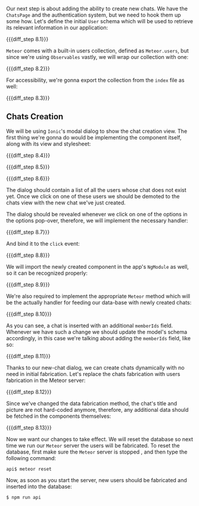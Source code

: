 Our next step is about adding the ability to create new chats. We have the `ChatsPage` and the authentication system, but we need to hook them up some how. Let's define the initial `User` schema which will be used to retrieve its relevant information in our application:

{{{diff_step 8.1}}}

`Meteor` comes with a built-in users collection, defined as `Meteor.users`, but since we're using `Observables` vastly, we will wrap our collection with one:

{{{diff_step 8.2}}}

For accessibility, we're gonna export the collection from the `index` file as well:

{{{diff_step 8.3}}}

## Chats Creation

We will be using `Ionic`'s modal dialog to show the chat creation view. The first thing we're gonna do would be implementing the component itself, along with its view and stylesheet:

{{{diff_step 8.4}}}

{{{diff_step 8.5}}}

{{{diff_step 8.6}}}

The dialog should contain a list of all the users whose chat does not exist yet. Once we click on one of these users we should be demoted to the chats view with the new chat we've just created.

The dialog should be revealed whenever we click on one of the options in the options pop-over, therefore, we will implement the necessary handler:

{{{diff_step 8.7}}}

And bind it to the `click` event:

{{{diff_step 8.8}}}

We will import the newly created component in the app's `NgModule` as well, so it can be recognized properly:

{{{diff_step 8.9}}}

We're also required to implement the appropriate `Meteor` method which will be the actually handler for feeding our data-base with newly created chats:

{{{diff_step 8.10}}}

As you can see, a chat is inserted with an additional `memberIds` field. Whenever we have such a change we should update the model's schema accordingly, in this case we're talking about adding the `memberIds` field, like so:

{{{diff_step 8.11}}}

Thanks to our new-chat dialog, we can create chats dynamically with no need in initial fabrication. Let's replace the chats fabrication with users fabrication in the Meteor server:

{{{diff_step 8.12}}}

Since we've changed the data fabrication method, the chat's title and picture are not hard-coded anymore, therefore, any additional data should be fetched in the components themselves:

{{{diff_step 8.13}}}

Now we want our changes to take effect. We will reset the database so next time we run our `Meteor` server the users will be fabricated. To reset the database, first make sure the `Meteor` server is stopped , and then type the following command:

    api$ meteor reset

Now, as soon as you start the server, new users should be fabricated and inserted into the database:

    $ npm run api
